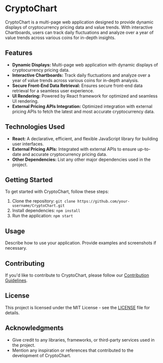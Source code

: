 # CryptoChart

CryptoChart is a multi-page web application designed to provide dynamic displays of cryptocurrency pricing data and value trends. With interactive Chartboards, users can track daily fluctuations and analyze over a year of value trends across various coins for in-depth insights.

## Features

- **Dynamic Displays:** Multi-page web application with dynamic displays of cryptocurrency pricing data.
- **Interactive Chartboards:** Track daily fluctuations and analyze over a year of value trends across various coins for in-depth analysis.
- **Secure Front-End Data Retrieval:** Ensures secure front-end data retrieval for a seamless user experience.
- **UI Rendering:** Powered by React framework for optimized and seamless UI rendering.
- **External Pricing APIs Integration:** Optimized integration with external pricing APIs to fetch the latest and most accurate cryptocurrency data.

## Technologies Used

- **React:** A declarative, efficient, and flexible JavaScript library for building user interfaces.
- **External Pricing APIs:** Integrated with external APIs to ensure up-to-date and accurate cryptocurrency pricing data.
- **Other Dependencies:** List any other major dependencies used in the project.

## Getting Started

To get started with CryptoChart, follow these steps:

1. Clone the repository: `git clone https://github.com/your-username/CryptoChart.git`
2. Install dependencies: `npm install`
3. Run the application: `npm start`

## Usage

Describe how to use your application. Provide examples and screenshots if necessary.

## Contributing

If you'd like to contribute to CryptoChart, please follow our [Contribution Guidelines](CONTRIBUTING.md).

## License

This project is licensed under the MIT License - see the [LICENSE](LICENSE) file for details.

## Acknowledgments

- Give credit to any libraries, frameworks, or third-party services used in the project.
- Mention any inspiration or references that contributed to the development of CryptoChart.
